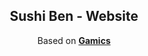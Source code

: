 <div align="center">
  
<h2 align="center">Sushi Ben - Website</h2>
Based on <a href="https://codewithsadee.github.io/gamics/"><strong>Gamics</strong></a>

</div>